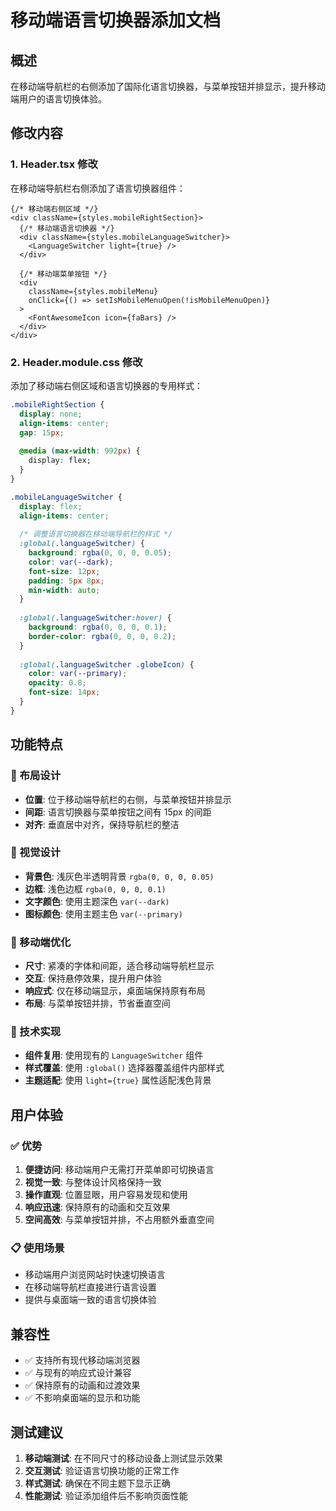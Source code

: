 # 移动端语言切换器添加文档

## 概述

在移动端导航栏的右侧添加了国际化语言切换器，与菜单按钮并排显示，提升移动端用户的语言切换体验。

## 修改内容

### 1. Header.tsx 修改

在移动端导航栏右侧添加了语言切换器组件：

```tsx
{/* 移动端右侧区域 */}
<div className={styles.mobileRightSection}>
  {/* 移动端语言切换器 */}
  <div className={styles.mobileLanguageSwitcher}>
    <LanguageSwitcher light={true} />
  </div>
  
  {/* 移动端菜单按钮 */}
  <div
    className={styles.mobileMenu}
    onClick={() => setIsMobileMenuOpen(!isMobileMenuOpen)}
  >
    <FontAwesomeIcon icon={faBars} />
  </div>
</div>
```

### 2. Header.module.css 修改

添加了移动端右侧区域和语言切换器的专用样式：

```css
.mobileRightSection {
  display: none;
  align-items: center;
  gap: 15px;
  
  @media (max-width: 992px) {
    display: flex;
  }
}

.mobileLanguageSwitcher {
  display: flex;
  align-items: center;
  
  /* 调整语言切换器在移动端导航栏的样式 */
  :global(.languageSwitcher) {
    background: rgba(0, 0, 0, 0.05);
    color: var(--dark);
    font-size: 12px;
    padding: 5px 8px;
    min-width: auto;
  }
  
  :global(.languageSwitcher:hover) {
    background: rgba(0, 0, 0, 0.1);
    border-color: rgba(0, 0, 0, 0.2);
  }
  
  :global(.languageSwitcher .globeIcon) {
    color: var(--primary);
    opacity: 0.8;
    font-size: 14px;
  }
}
```

## 功能特点

### 🎯 布局设计
- **位置**: 位于移动端导航栏的右侧，与菜单按钮并排显示
- **间距**: 语言切换器与菜单按钮之间有 15px 的间距
- **对齐**: 垂直居中对齐，保持导航栏的整洁

### 🎨 视觉设计
- **背景色**: 浅灰色半透明背景 `rgba(0, 0, 0, 0.05)`
- **边框**: 浅色边框 `rgba(0, 0, 0, 0.1)`
- **文字颜色**: 使用主题深色 `var(--dark)`
- **图标颜色**: 使用主题主色 `var(--primary)`

### 📱 移动端优化
- **尺寸**: 紧凑的字体和间距，适合移动端导航栏显示
- **交互**: 保持悬停效果，提升用户体验
- **响应式**: 仅在移动端显示，桌面端保持原有布局
- **布局**: 与菜单按钮并排，节省垂直空间

### 🔧 技术实现
- **组件复用**: 使用现有的 `LanguageSwitcher` 组件
- **样式覆盖**: 使用 `:global()` 选择器覆盖组件内部样式
- **主题适配**: 使用 `light={true}` 属性适配浅色背景

## 用户体验

### ✅ 优势
1. **便捷访问**: 移动端用户无需打开菜单即可切换语言
2. **视觉一致**: 与整体设计风格保持一致
3. **操作直观**: 位置显眼，用户容易发现和使用
4. **响应迅速**: 保持原有的动画和交互效果
5. **空间高效**: 与菜单按钮并排，不占用额外垂直空间

### 📋 使用场景
- 移动端用户浏览网站时快速切换语言
- 在移动端导航栏直接进行语言设置
- 提供与桌面端一致的语言切换体验

## 兼容性

- ✅ 支持所有现代移动端浏览器
- ✅ 与现有的响应式设计兼容
- ✅ 保持原有的动画和过渡效果
- ✅ 不影响桌面端的显示和功能

## 测试建议

1. **移动端测试**: 在不同尺寸的移动设备上测试显示效果
2. **交互测试**: 验证语言切换功能的正常工作
3. **样式测试**: 确保在不同主题下显示正确
4. **性能测试**: 验证添加组件后不影响页面性能
